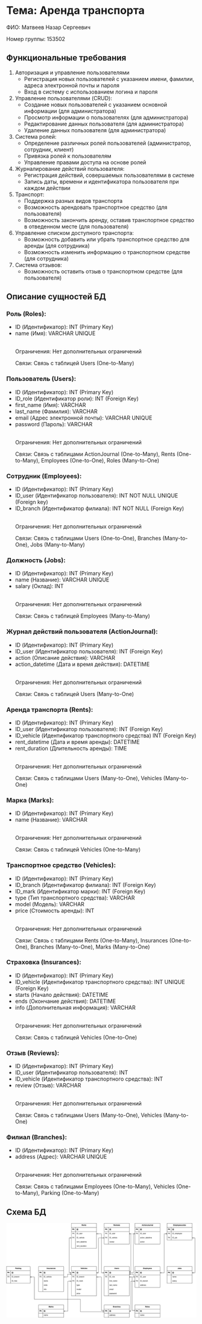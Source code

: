 <!DOCTYPE html>
<html lang="ru">
<head>
    <meta charset="UTF-8">
</head>
<body>
    <h1>Тема: Аренда транспорта</h1>
    <p>ФИО: Матвеев Назар Сергеевич</p>
    <p>Номер группы: 153502</p>
    <h2>Функциональные требования</h2>
    <ol>
        <li>Авторизация и управление пользователями
            <ul>
                <li>Регистрация новых пользователей с указанием имени, фамилии, адреса электронной почты и пароля</li>
                <li>Вход в систему с использованием логина и пароля</li>
            </ul>
        </li>
        <li>Управление пользователями (CRUD):
            <ul>
                <li>Создание новых пользователей с указанием основной информации (для администратора)</li>
                <li>Просмотр информации о пользователях (для администратора)</li>
                <li>Редактирование данных пользователя (для администратора)</li>
                <li>Удаление данных пользователя (для администратора)</li>
            </ul>
        </li>
        <li>Система ролей:
            <ul>
                <li>Определение различных ролей пользователей (администратор, сотрудник, клиент)</li>
                <li>Привязка ролей к пользователям</li>
                <li>Управление правами доступа на основе ролей</li>
            </ul>
        </li>
        <li>Журналирование действий пользователя:
            <ul>
                <li>Регистрация действий, совершаемых пользователями в системе</li>
                <li>Запись даты, времени и идентификатора пользователя при каждом действии</li>
            </ul>
        </li>
        <li>Транспорт:
            <ul>
                <li>Поддержка разных видов транспорта</li>
                <li>Возможность арендовать транспортное средство (для пользователя)</li>
                <li>Возможность закончить аренду, оставив транспортное средство в отведенном месте (для пользователя)</li>
            </ul>
        </li>
        <li>Управление списком доступного транспорта:
            <ul>
                <li>Возможность добавить или убрать транспортное средство для аренды (для сотрудника)</li>
                <li>Возможность изменить информацию о транспортном средстве (для сотрудника)</li>
            </ul>
        </li>
        <li>Система отзывов:
            <ul>
                <li>Возможность оставить отзыв о транспортном средстве (для пользователя)</li>
            </ul>
        </li>
    </ol>
    <h2>Описание сущностей БД</h2>
    <h3>Роль (Roles):</h3>
    <ul>
        <li>ID (Идентификатор): INT (Primary Key)</li>
        <li>name (Имя): VARCHAR UNIQUE</li>
        </br>
        <p>Ограничения: Нет дополнительных ограничений</p>
        <p>Связи: Связь с таблицей Users (One-to-Many)</p>
    </ul>
    <h3>Пользователь (Users):</h3>
    <ul>
        <li>ID (Идентификатор): INT (Primary Key)</li>
        <li>ID_role (Идентификатор роли): INT (Foreign Key)</li>
        <li>first_name (Имя): VARCHAR</li>
        <li>last_name (Фамилия): VARCHAR</li>
        <li>email (Адрес электронной почты): VARCHAR UNIQUE</li>
        <li>password (Пароль): VARCHAR</li>
        </br>
        <p>Ограничения: Нет дополнительных ограничений</p>
        <p>Связи: Связь с таблицами ActionJournal (One-to-Many), Rents (One-to-Many), Employees (One-to-One), Roles (Many-to-One)</p>
    </ul>
    <h3>Сотрудник (Employees):</h3>
    <ul>
        <li>ID (Идентификатор): INT (Primary Key)</li>
        <li>ID_user (Идентификатор пользователя): INT NOT NULL UNIQUE (Foreign key)</li>
        <li>ID_branch (Идентификатор филиала): INT NOT NULL (Foreign Key)</li>
        </br>
        <p>Ограничения: Нет дополнительных ограничений</p>
        <p>Связи: Связь с таблицами Users (One-to-One), Branches (Many-to-One), Jobs (Many-to-Many)</p>
    </ul>
    <h3>Должность (Jobs):</h3>
    <ul>
        <li>ID (Идентификатор): INT (Primary Key)</li>
        <li>name (Название): VARCHAR UNIQUE</li>
        <li>salary (Оклад): INT</li>
        </br>
        <p>Ограничения: Нет дополнительных ограничений</p>
        <p>Связи: Связь с таблицей Employees (Many-to-Many)</p>
    </ul>
    <h3>Журнал действий пользователя (ActionJournal):</h3>
    <ul>
        <li>ID (Идентификатор): INT (Primary Key)</li>
        <li>ID_user (Идентификатор пользователя): INT (Foreign Key)</li>
        <li>action (Описание действия): VARCHAR </li>
        <li>action_datetime (Дата и время действия): DATETIME</li>
        </br>
        <p>Ограничения: Нет дополнительных ограничений</p>
        <p>Связи: Связь с таблицей Users (Many-to-One)</p>
    </ul>
    <h3>Аренда транспорта (Rents):</h3>
    <ul>
        <li>ID (Идентификатор): INT (Primary Key)</li>
        <li>ID_user (Идентификатор пользователя): INT (Foreign Key)</li>
        <lI>ID_vehicle (Идентификатор транспортного средства) INT (Foreign Key)</lI>
        <li>rent_datetime (Дата и время аренды): DATETIME</li>
        <li>rent_duration (Длительность аренды): TIME</li>
        </br>
        <p>Ограничения: Нет дополнительных ограничений</p>
        <p>Связи: Связь с таблицами Users (Many-to-One), Vehicles (Many-to-One)</p>
    </ul>
    <h3>Марка (Marks):</h3>
    <ul>
        <li>ID (Идентификатор): INT (Primary Key)</li>
        <li>name (Название): VARCHAR</li>
        </br>
        <p>Ограничения: Нет дополнительных ограничений</p>
        <p>Связи: Связь с таблицей Vehicles (One-to-Many)</p>
    </ul>
    <h3>Транспортное средство (Vehicles):</h3>
    <ul>
        <li>ID (Идентификатор): INT (Primary Key)</li>
        <li>ID_branch (Идентификатор филиала): INT (Foreign Key)</li>
        <li>ID_mark (Идентификатор марки): INT (Foreign Key)</li>
        <li>type (Тип транспортного средства): VARCHAR</li>
        <li>model (Модель): VARCHAR</li>
        <li>price (Стоимость аренды): INT</li>
        </br>
        <p>Ограничения: Нет дополнительных ограничений</p>
        <p>Связи: Связь с таблицами Rents (One-to-Many), Insurances (One-to-One), Branches (Many-to-One), Marks (Many-to-One)</p>
    </ul>
    <h3>Страховка (Insurances):</h3>
    <ul>
        <li>ID (Идентификатор): INT (Primary Key)</li>
        <li>ID_vehicle (Идентификатор транспортного средства): INT UNIQUE (Foreign Key)
        <li>starts (Начало действия): DATETIME</li>
        <li>ends (Окончание действия): DATETIME</li>
        <li>info (Дополнительная информация): VARCHAR</li>
        </br>
        <p>Ограничения: Нет дополнительных ограничений</p>
        <p>Связи: Связь с таблицей Vehicles (One-to-One)</p>
    </ul>
    <h3>Отзыв (Reviews):</h3>
    <ul>
        <li>ID (Идентификатор): INT (Primary Key)</li>
        <li>ID_user (Идентификатор пользователя): INT</li>
        <li>ID_vehicle (Идентификатор транспортного средства): INT</li>
        <li>review (Отзыв): VARCHAR</li>
        </br>
        <p>Ограничения: Нет дополнительных ограничений</p>
        <p>Связи: Связь с таблицами Users (Many-to-One), Vehicles (Many-to-One)</p>
    </ul>
    <h3>Филиал (Branches):</h3>
    <ul>
        <li>ID (Идентификатор): INT (Primary Key)</li>
        <li>address (Адрес): VARCHAR UNIQUE</li>
        </br>
        <p>Ограничения: Нет дополнительных ограничений</p>
        <p>Связи: Связь с таблицами Employees (One-to-Many), Vehicles (One-to-Many), Parking (One-to-Many)</p>
    </ul>
    <h2>Схема БД</h2>
    <img src="Entities.png">

</body>
</html>
